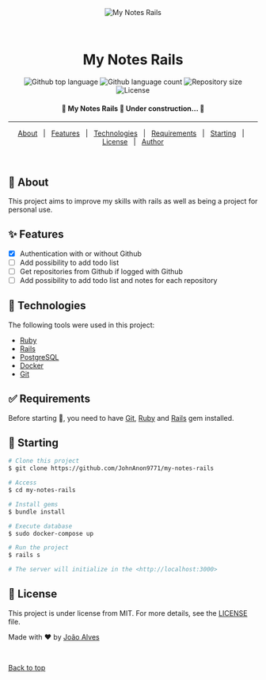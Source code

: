 <div align="center" id="top">
  <img src="./.github/app.gif" alt="My Notes Rails" />

&#xa0;

  <!-- <a href="https://mynotesrails.netlify.app">Demo</a> -->
</div>

<h1 align="center">My Notes Rails</h1>

<p align="center">
  <img alt="Github top language" src="https://img.shields.io/github/languages/top/JohnAnon9771/my-notes-rails?color=56BEB8">

  <img alt="Github language count" src="https://img.shields.io/github/languages/count/JohnAnon9771/my-notes-rails?color=56BEB8">

  <img alt="Repository size" src="https://img.shields.io/github/repo-size/JohnAnon9771/my-notes-rails?color=56BEB8">

  <img alt="License" src="https://img.shields.io/github/license/JohnAnon9771/my-notes-rails?color=56BEB8">

  <!-- <img alt="Github issues" src="https://img.shields.io/github/issues/JohnAnon9771/my-notes-rails?color=56BEB8" /> -->

  <!-- <img alt="Github forks" src="https://img.shields.io/github/forks/JohnAnon9771/my-notes-rails?color=56BEB8" /> -->

  <!-- <img alt="Github stars" src="https://img.shields.io/github/stars/JohnAnon9771/my-notes-rails?color=56BEB8" /> -->
</p>

<!-- Status -->

<h4 align="center">
	🚧  My Notes Rails 🚀 Under construction...  🚧
</h4>

<hr>

<p align="center">
  <a href="#dart-about">About</a> &#xa0; | &#xa0;
  <a href="#sparkles-features">Features</a> &#xa0; | &#xa0;
  <a href="#rocket-technologies">Technologies</a> &#xa0; | &#xa0;
  <a href="#white_check_mark-requirements">Requirements</a> &#xa0; | &#xa0;
  <a href="#checkered_flag-starting">Starting</a> &#xa0; | &#xa0;
  <a href="#memo-license">License</a> &#xa0; | &#xa0;
  <a href="https://github.com/JohnAnon9771" target="_blank">Author</a>
</p>

<br>

## :dart: About

This project aims to improve my skills with rails as well as being a project for personal use.

## :sparkles: Features

- [x] Authentication with or without Github
- [ ] Add possibility to add todo list
- [ ] Get repositories from Github if logged with Github
- [ ] Add possibility to add todo list and notes for each repository

## :rocket: Technologies

The following tools were used in this project:

- [Ruby](https://www.ruby-lang.org/)
- [Rails](https://rubyonrails.org/)
- [PostgreSQL](https://www.postgresql.org/)
- [Docker](https://www.docker.com/)
- [Git](https://git-scm.com/)

## :white_check_mark: Requirements

Before starting :checkered_flag:, you need to have [Git](https://git-scm.com), [Ruby](https://www.ruby-lang.org/) and [Rails](https://rubyonrails.org/) gem installed.

## :checkered_flag: Starting

```bash
# Clone this project
$ git clone https://github.com/JohnAnon9771/my-notes-rails

# Access
$ cd my-notes-rails

# Install gems
$ bundle install

# Execute database
$ sudo docker-compose up

# Run the project
$ rails s

# The server will initialize in the <http://localhost:3000>
```

## :memo: License

This project is under license from MIT. For more details, see the [LICENSE](LICENSE.md) file.

Made with :heart: by <a href="https://github.com/JohnAnon9771" target="_blank">João Alves</a>

&#xa0;

<a href="#top">Back to top</a>
